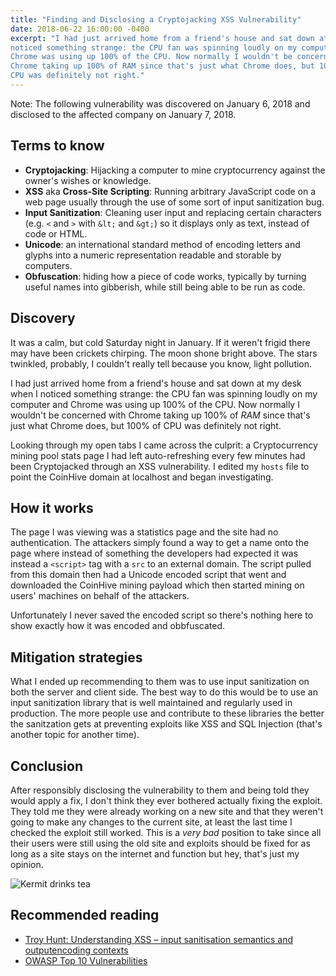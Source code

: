```yaml
---
title: "Finding and Disclosing a Cryptojacking XSS Vulnerability"
date: 2018-06-22 16:00:00 -0400
excerpt: "I had just arrived home from a friend's house and sat down at my desk when I
noticed something strange: the CPU fan was spinning loudly on my computer and
Chrome was using up 100% of the CPU. Now normally I wouldn't be concerned with
Chrome taking up 100% of RAM since that's just what Chrome does, but 100% of
CPU was definitely not right."
---
```


Note: The following vulnerability was discovered on January 6, 2018 and
disclosed to the affected company on January 7, 2018.

## Terms to know

* **Cryptojacking**: Hijacking a computer to mine cryptocurrency against the
owner's wishes or knowledge.
* **XSS** aka **Cross-Site Scripting**: Running arbitrary JavaScript code on a
web page usually through the use of some sort of input sanitization bug.
* **Input Sanitization**: Cleaning user input and replacing certain characters
(e.g. `<` and `>` with `&lt;` and `&gt;`) so it displays only as text, instead
of code or HTML.
* **Unicode**: an international standard method of encoding letters and glyphs
into a numeric representation readable and storable by computers.
* **Obfuscation**: hiding how a piece of code works, typically by turning useful
names into gibberish, while still being able to be run as code.

## Discovery

It was a calm, but cold Saturday night in January. If it weren't frigid there
may have been crickets chirping. The moon shone bright above. The stars
twinkled, probably, I couldn't really tell because you know, light pollution.

I had just arrived home from a friend's house and sat down at my desk when I
noticed something strange: the CPU fan was spinning loudly on my computer and
Chrome was using up 100% of the CPU. Now normally I wouldn't be concerned with
Chrome taking up 100% of *RAM* since that's just what Chrome does, but 100% of
CPU was definitely not right.

Looking through my open tabs I came across the culprit: a Cryptocurrency mining
pool stats page I had left auto-refreshing every few minutes had been
Cryptojacked through an XSS vulnerability. I edited my `hosts` file to point the
CoinHive domain at localhost and began investigating.

## How it works

The page I was viewing was a statistics page and the site had no authentication.
The attackers simply found a way to get a name onto the page where instead of
something the developers had expected it was instead a `<script>` tag with a
`src` to an external domain. The script pulled from this domain then had a
Unicode encoded script that went and downloaded the CoinHive mining payload
which then started mining on users' machines on behalf of the attackers.

Unfortunately I never saved the encoded script so there's nothing here to show
exactly how it was encoded and obbfuscated.

## Mitigation strategies

What I ended up recommending to them was to use input sanitization on both the
server and client side. The best way to do this would be to use an input
sanitization library that is well maintained and regularly used in production.
The more people use and contribute to these libraries the better the sanitzation
gets at preventing exploits like XSS and SQL Injection (that's another topic for
another time).

## Conclusion

After responsibly disclosing the vulnerability to them and being told they would
apply a fix, I don't think they ever bothered actually fixing the exploit. They
told me they were already working on a new site and that they weren't going to
make any changes to the current site, at least the last time I checked the
exploit still worked. This is a *very bad* position to take since all their
users were still using the old site and exploits should be fixed for as long as
a site stays on the internet and function but hey, that's just my opinion.

![Kermit drinks tea](https://s3.us-east-1.wasabisys.com/heyitspaul/blog_images/meme-kermit-drinking-tea.jpg)

## Recommended reading

* [Troy Hunt: Understanding XSS – input sanitisation semantics and outputencoding contexts](https://www.troyhunt.com/understanding-xss-input-sanitisation/)
* [OWASP Top 10 Vulnerabilities](https://www.veracode.com/directory/owasp-top-10)
